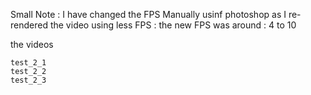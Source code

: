 Small Note :
I have changed the FPS Manually usinf photoshop as I re-rendered the video using less FPS : 
the new FPS was around : 4 to 10 

the videos 
    
    test_2_1
    test_2_2
    test_2_3
